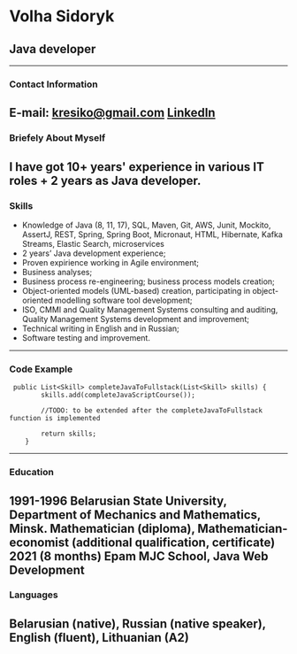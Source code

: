 # Volha Sidoryk

## Java developer
------------------------
### Contact Information


E-mail:  kresiko@gmail.com
[LinkedIn](https://www.linkedin.com/in/volha-sidoryk-18a26a90/)
-----------------------
### Briefely About Myself


I have got 10+ years' experience in various IT roles  + 2 years as Java developer.
-----------------------
### Skills


* Knowledge of Java (8, 11, 17), SQL, Maven, Git, AWS, Junit, Mockito, AssertJ, REST, Spring, Spring Boot, Micronaut, HTML, Hibernate, Kafka Streams, Elastic Search, microservices
* 2 years’ Java development experience;
* Proven expirience working in Agile environment;
* Business analyses;
* Business process re-engineering; business process models creation;
* Object-oriented models (UML-based) creation, participating in object-oriented modelling software tool development;
* ISO, CMMI and Quality Management Systems consulting and auditing, Quality Management Systems development and improvement;
* Technical writing in English and in Russian;
* Software testing and improvement.
-------------------------
### Code Example


```
 public List<Skill> completeJavaToFullstack(List<Skill> skills) {
        skills.add(completeJavaScriptCourse());

        //TODO: to be extended after the completeJavaToFullstack function is implemented

        return skills;
    }
```
--------------------------
### Education


1991-1996 Belarusian State University, Department of Mechanics and Mathematics, Minsk. Mathematician (diploma), Mathematician-economist (additional qualification, certificate) 
2021 (8 months) Epam MJC School, Java Web Development
--------------------------
### Languages


Belarusian (native), Russian (native speaker), English (fluent), Lithuanian (A2)
--------------------------

